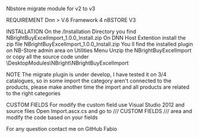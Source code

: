 Nbstore migrate module for v2 to v3

REQUIREMENT
Dnn > V.6
Framework 4
nBSTORE V3

INSTALLATION
On the /Installation Directory you find NBrightBuyExcelImport_1.0.0_Install.zip
On DNN Host Extention install the zip file NBrightBuyExcelImport_1.0.0_Install.zip
You ll find the installed plugin on NB-Store admin area on Utilities Menu
Unzip the NBrightBuyExcelImport or copy all the source code under \DesktopModules\NBright\NBrightBuyExcelImport

NOTE
The migrate plugin is under develop, I have tested it on 3/4 catalogues, so in some import the category aren't connected to the products, please make another time the import and all products are related to the right categories

CUSTOM FIELDS
For modify the custom field use Visual Studio 2012 and source files
Open Import.ascx.cs and go to /// CUSTOM FIELDS /// area and modify the code based on your fields

For any question contact me on GitHub
Fabio